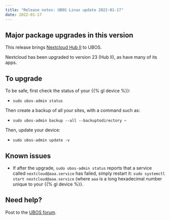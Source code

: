 ```yaml
---
title: "Release notes: UBOS Linux update 2022-01-17"
date: 2022-01-17
---
```


## Major package upgrades in this version

This release brings [Nextcloud Hub II](https://nextcloud.com/hub/) to UBOS.

Nextcloud has been upgraded to version 23 (Hub II), as have many of its apps.

## To upgrade

To be safe, first check the status of your {{% gl device %}}:

* ``sudo ubos-admin status``

Then create a backup of all your sites, with a command such as:

* ``sudo ubos-admin backup --all --backuptodirectory ~``

Then, update your device:

* ``sudo ubos-admin update -v``

## Known issues

* If after the upgrade,
  ``sudo ubos-admin status``
  reports that a service called ``nextcloud@aaa.service`` has failed,
  simply restart it: ``sudo systemctl start nextcloud@aaa.service``
  (where ``aaa`` is a long hexadecimal number unique to your {{% gl device %}}.

## Need help?

Post to the [UBOS forum](https://forum.ubos.net/).

